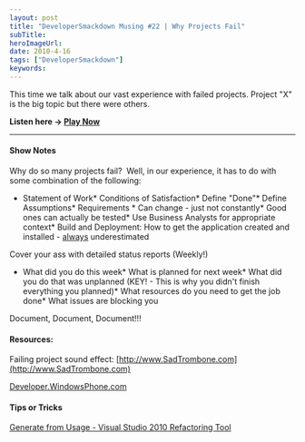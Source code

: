 ```yaml
---
layout: post 
title: "DeveloperSmackdown Musing #22 | Why Projects Fail"
subTitle: 
heroImageUrl: 
date: 2010-4-16
tags: ["DeveloperSmackdown"]
keywords: 
---
```


This time we talk about our vast experience with failed projects. Project "X" is the big topic but there were others.

**Listen here -> [Play Now](http://www.podtrac.com/pts/redirect.mp3/DeveloperSmackdown.com/Services/PodcastServices.svc/GetPodcast/ds_022.mp3)**

* * *

#### Show Notes

Why do so many projects fail?&#160; Well, in our experience, it has to do with some combination of the following:

*   Statement of Work*   Conditions of Satisfaction*   Define "Done"*   Define Assumptions*   Requirements
        *   Can change - just not constantly*   Good ones can actually be tested*   Use Business Analysts for appropriate context*   Build and Deployment: How to get the application created and installed - <u>always</u> underestimated  

Cover your ass with detailed status reports (Weekly!)

*   What did you do this week*   What is planned for next week*   What did you do that was unplanned (KEY! - This is why you didn't finish everything you planned)*   What resources do you need to get the job done*   What issues are blocking you  

Document, Document, Document!!!

#### Resources:

Failing project sound effect: [http://www.SadTrombone.com](http://www.SadTrombone.com)

[Developer.WindowsPhone.com](http://developer.windowsphone.com/)

#### Tips or Tricks

[Generate from Usage - Visual Studio 2010 Refactoring Tool](http://msdn.microsoft.com/en-us/vstudio/ee633445.aspx)